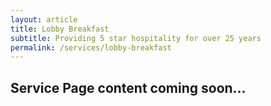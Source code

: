 ```yaml
---
layout: article 
title: Lobby Breakfast
subtitle: Providing 5 star hospitality for over 25 years
permalink: /services/lobby-breakfast
---
```



<div id="{{ page.title }}" class="">
	<div class="container py-2">
		<h2>Service Page content coming soon...</h2>
	</div>
</div>